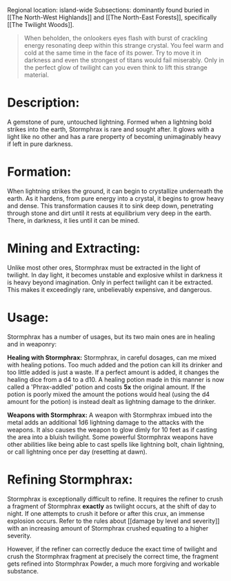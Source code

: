 Regional location: island-wide
Subsections: dominantly found buried in [[The North-West Highlands]] and [[The North-East Forests]], specifically [[The Twilight Woods]].

> When beholden, the onlookers eyes flash with burst of crackling energy resonating deep within this strange crystal. You feel warm and cold at the same time in the face of its power. Try to move it in darkness and even the strongest of titans would fail miserably. Only in the perfect glow of twilight can you even think to lift this strange material.
# Description: 
A gemstone of pure, untouched lightning. Formed when a lightning bold strikes into the earth, Stormphrax is rare and sought after. It glows with a light like no other and has a rare property of becoming unimaginably heavy if left in pure darkness. 
# Formation:
When lightning strikes the ground, it can begin to crystallize underneath the earth. As it hardens, from pure energy into a crystal, it begins to grow heavy and dense. This transformation causes it to sink deep down, penetrating through stone and dirt until it rests at equilibrium very deep in the earth. There, in darkness, it lies until it can be mined.
# Mining and Extracting:
Unlike most other ores, Stormphrax must be extracted in the light of twilight. In day light, it becomes unstable and explosive whilst in darkness it is heavy beyond imagination. Only in perfect twilight can it be extracted. This makes it exceedingly rare, unbelievably expensive, and dangerous.
# Usage:
Stormphrax has a number of usages, but its two main ones are in healing and in weaponry:

**Healing with Stormphrax:**
Stormphrax, in careful dosages, can me mixed with healing potions. Too much added and the potion can kill its drinker and too little added is just a waste. If a perfect amount is added, it changes the healing dice from a d4 to a d10. A healing potion made in this manner is now called a 'Phrax-addled' potion and costs **5x** the original amount. If the potion is poorly mixed the amount the potions would heal (using the d4 amount for the potion) is instead dealt as lightning damage to the drinker. 

**Weapons with Stormphrax:**
A weapon with Stormphrax imbued into the metal adds an additional 1d6 lightning damage to the attacks with the weapons. It also causes the weapon to glow dimly for 10 feet as if casting the area into a bluish twilight. Some powerful Stormphrax weapons have other abilities like being able to cast spells like lightning bolt, chain lightning, or call lightning once per day (resetting at dawn). 
# Refining Stormphrax:
Stormphrax is exceptionally difficult to refine. It requires the refiner to crush a fragment of Stormphrax **exactly** as twilight occurs, at the shift of day to night. If one attempts to crush it before or after this crux, an immense explosion occurs. Refer to the rules about [[damage by level and severity]] with an increasing amount of Stormphrax crushed equating to a higher severity.

However, if the refiner can correctly deduce the exact time of twilight and crush the Stormphrax fragment at precisely the correct time, the fragment gets refined into Stormphrax Powder, a much more forgiving and workable substance. 
